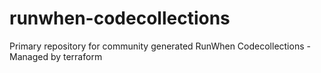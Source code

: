 # runwhen-codecollections
Primary repository for community generated RunWhen Codecollections - Managed by terraform
